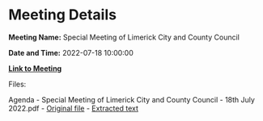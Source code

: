 # Meeting Details

**Meeting Name:** Special Meeting of Limerick City and County Council

**Date and Time:** 2022-07-18 10:00:00

**[Link to Meeting](https://www.limerick.ie/council/whats-on/special-meeting-limerick-city-and-county-council-57)**

Files: 

Agenda - Special Meeting of Limerick City and County Council - 18th July 2022.pdf - [Original file](https://www.limerick.ie/sites/default/files/media/documents/2022-07/Agenda-Special-Meeting-Limerick-City-and-County-Council-18-07-2022.pdf) - [Extracted text](./Agenda%20-%C2%A0Special%20Meeting%20of%20Limerick%20City%20and%20County%20Council%20-%2018th%20July%202022.md)

